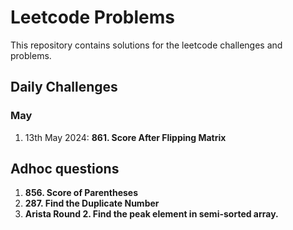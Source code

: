 # Leetcode  Problems

This repository contains solutions for the leetcode challenges and problems.

## Daily Challenges
### May

<ol>
    <li>
        13th May 2024: <b>861. Score After Flipping Matrix</b>
    </li>
</ol>


## Adhoc questions

<ol>
    <li>
        <b>856. Score of Parentheses</b>
    </li>
    <li>
        <b>287. Find the Duplicate Number</b>
    </li>
    <li>
        <b>Arista Round 2. Find the peak element in semi-sorted array. </b>
    </li>
</ol>


